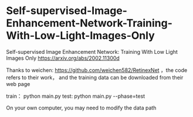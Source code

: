 # Self-supervised-Image-Enhancement-Network-Training-With-Low-Light-Images-Only
Self-supervised Image Enhancement Network: Training With Low Light Images Only
https://arxiv.org/abs/2002.11300d

Thanks to weichen: https://github.com/weichen582/RetinexNet ，the code refers to their work， and the training data can be 
downloaded from their web page

train：
      python main.py
test:
      python main.py --phase=test

On your own computer, you may need to modify the data path
